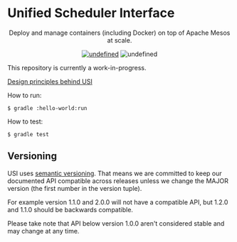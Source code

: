 # Unified Scheduler Interface

<p align="center">
  Deploy and manage containers (including Docker) on top of Apache Mesos at scale.
</p>
<p align="center">
  <a href="https://travis-ci.org/mesosphere/usi"><img alt="undefined" src="https://img.shields.io/travis/mesosphere/usi/master.svg?style=flat"></a>
  <img alt="undefined" src="https://img.shields.io/github/license/mesosphere/usi.svg?style=flat">
</p>

This repository is currently a work-in-progress.

[Design principles behind USI](https://github.com/mesosphere/marathon-design/blob/master/unified-scheduler/index.md)

How to run:

```
$ gradle :hello-world:run
```


How to test:

```
$ gradle test
```

## Versioning

USI uses [semantic versioning](https://semver.org/). That means 
we are committed to keep our documented API compatible across releases 
unless we change the MAJOR version (the first number in the version tuple).

For example version 1.1.0 and 2.0.0 will not have a compatible API, but 
1.2.0 and 1.1.0 should be backwards compatible. 

Please take note that API below version 1.0.0 aren't considered stable and may
change at any time.
